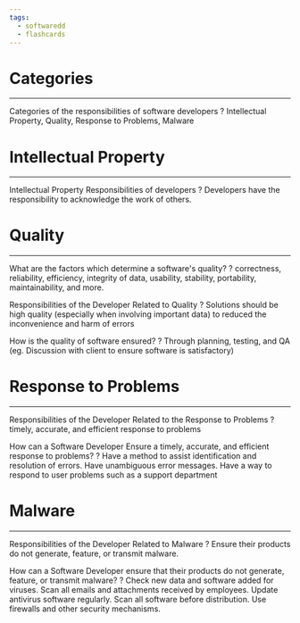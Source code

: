 ```yaml
---
tags:
  - softwaredd
  - flashcards
---
```

# Categories

___

Categories of the responsibilities of software developers
?
Intellectual Property, Quality, Response to Problems, Malware  


# Intellectual Property

___

Intellectual Property Responsibilities of developers
?
Developers have the responsibility to acknowledge the work of others. 

# Quality

___

What are the factors which determine a software's quality?
?
correctness, reliability, efficiency, integrity of data, usability, stability, portability, maintainability, and more. 


Responsibilities of the Developer Related to Quality
?
Solutions should be high quality (especially when involving important data) to reduced the inconvenience and harm of errors 


How is the quality of software ensured?
?
Through planning, testing, and QA (eg. Discussion with client to ensure software is satisfactory)


# Response to Problems

___

Responsibilities of the Developer Related to the Response to Problems
?
timely, accurate, and efficient response to problems


How can a Software Developer Ensure a timely, accurate, and efficient response to problems?
?
Have a method to assist identification and resolution of errors. Have unambiguous error messages. Have a way to respond to user problems such as a support department


# Malware

___

Responsibilities of the Developer Related to Malware
?
Ensure their products do not generate, feature, or transmit malware.


How can a Software Developer ensure that their products do not generate, feature, or transmit malware?
?
Check new data and software added for viruses. Scan all emails and attachments received by employees. Update antivirus software regularly. Scan all software before distribution. Use firewalls and other security mechanisms.


